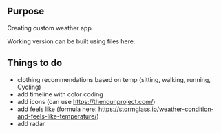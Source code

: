 ## Purpose
Creating custom weather app.

Working version can be built using files here.

## Things to do
- clothing recommendations based on temp (sitting, walking, running, Cycling)
- add timeline with color coding
- add icons (can use https://thenounproject.com/)
- add feels like (formula here: https://stormglass.io/weather-condition-and-feels-like-temperature/)
- add radar
